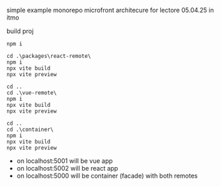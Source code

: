 simple example monorepo microfront architecure for lectore 05.04.25 in itmo

build proj 
```
npm i

cd .\packages\react-remote\
npm i
npx vite build
npx vite preview

cd ..
cd .\vue-remote\
npm i
npx vite build
npx vite preview

cd ..
cd .\container\
npm i
npx vite build
npx vite preview
```

- on localhost:5001 will be vue app
- on localhost:5002 will be react app
- on localhost:5000 will be container (facade) with both remotes
